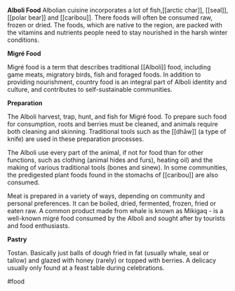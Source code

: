 **Alboli Food**
	Albolian cuisine incorporates a lot of fish,[[arctic char]], [[seal]], [[polar bear]] and [[caribou]]. There foods will often be consumed raw, frozen or dried. The foods, which are native to the region, are packed with the vitamins and nutrients people need to stay nourished in the harsh winter conditions.


**Migré Food**

Migré food is a term that describes traditional [[Alboli]] food, including game meats, migratory birds, fish and foraged foods. In addition to providing nourishment, country food is an integral part of Alboli identity and culture, and contributes to self-sustainable communities.

**Preparation**

The Alboli harvest, trap, hunt, and fish for Migré food. To prepare such food for consumption, roots and berries must be cleaned, and animals require both cleaning and skinning. Traditional tools such as the [[dhāw]] (a type of knife) are used in these preparation processes.

The Alboli use every part of the animal, if not for food than for other functions, such as clothing (animal hides and furs), heating oil) and the making of various traditional tools (bones and sinew). In some communities, the predigested plant foods found in the stomachs of [[caribou]] are also consumed.

Meat is prepared in a variety of ways, depending on community and personal preferences. It can be boiled, dried, fermented, frozen, fried or eaten raw. A common product made from whale is known as Mikigaq - is a well-known migré food consumed by the Alboli and sought after by tourists and food enthusiasts.

**Pastry**
	
Tostan. Basically just balls of dough fried in fat (usually whale, seal or tallow) and glazed with honey (rarely) or topped with berries. A delicacy usually only found at a feast table during celebrations.

#food